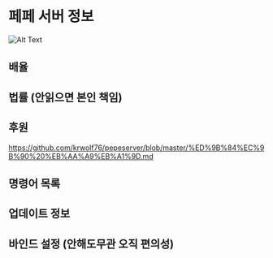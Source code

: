 # 페페 서버 정보
![Alt Text](https://i.imgur.com/bDhleH0.gifv)
## 배율

## 법률 (안읽으면 본인 책임)

## 후원
https://github.com/krwolf76/pepeserver/blob/master/%ED%9B%84%EC%9B%90%20%EB%AA%A9%EB%A1%9D.md

## 명령어 목록

## 업데이트 정보

## 바인드 설정 (안해도무관 오직 편의성)
